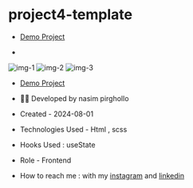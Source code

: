 # project4-template
- [Demo Project](https://nasim1380p.github.io/project4-template/)

- 
![img-1](https://github.com/Nasim1380p/project3-template/assets/155636802/b5e21bf8-f05c-430f-994e-7098a867af57)
![img-2](https://github.com/Nasim1380p/project3-template/assets/155636802/a59266fd-2d2d-4f7c-b75f-931f2043bbd6)
![img-3](https://github.com/Nasim1380p/project3-template/assets/155636802/73b9345d-8873-4614-8fa1-441fd795afa4)


- [Demo Project](https://nasim1380p.github.io/project4-template/)

- 👩‍🎓 Developed by nasim pirghollo

- Created - 2024-08-01

- Technologies Used - Html , scss  

- Hooks Used : useState 

- Role - Frontend

- How to reach me : with my [instagram](https://www.instagram.com/nasim-pirghollo-web) and [linkedin](https://www.linkedin.com/in/nasim-pirghollo-a783952a9/)
